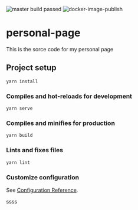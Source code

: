 ![master build passed](https://github.com/billk97/personal-page/workflows/BUILD/badge.svg)
![docker-image-publish](https://github.com/billk97/personal-page/workflows/docker-image-publish/badge.svg)
# personal-page
This is the sorce code for my personal page
## Project setup
```
yarn install
```

### Compiles and hot-reloads for development
```
yarn serve
```

### Compiles and minifies for production
```
yarn build
```

### Lints and fixes files
```
yarn lint
```

### Customize configuration
See [Configuration Reference](https://cli.vuejs.org/config/).


ssss
